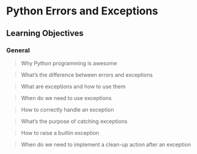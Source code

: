 # Python Errors and Exceptions

## Learning Objectives
### General

> Why Python programming is awesome
 
> What’s the difference between errors and exceptions
 
> What are exceptions and how to use them
 
> When do we need to use exceptions
 
> How to correctly handle an exception
 
> What’s the purpose of catching exceptions
 
> How to raise a builtin exception

> When do we need to implement a clean-up action after an exception

